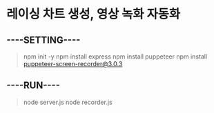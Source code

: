 # 레이싱 차트 생성, 영상 녹화 자동화

## ----SETTING----

> npm init -y
> npm install express
> npm install puppeteer
> npm install puppeteer-screen-recorder@3.0.3

## ----RUN----

> node server.js
> node recorder.js
